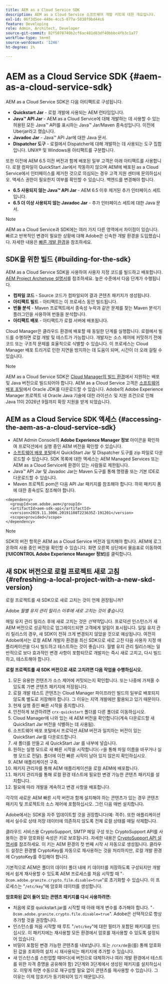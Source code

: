 ```yaml
---
title: AEM as a Cloud Service SDK
description: AEM as a Cloud Service 소프트웨어 개발 키트에 대한 개요입니다.
exl-id: 06f3d5ee-440e-4cc5-877a-5038f9bd44c6
feature: Developing
role: Admin, Architect, Developer
source-git-commit: 82f5078740b2cf6ac481d83df40bbbc4fb3c1a77
workflow-type: tm+mt
source-wordcount: '1246'
ht-degree: 1%

---
```


# AEM as a Cloud Service SDK {#aem-as-a-cloud-service-sdk}

AEM as a Cloud Service SDK은 다음 아티팩트로 구성됩니다.

* **Quickstart Jar** - 로컬 개발에 사용되는 AEM 런타임입니다.
* **Java™ API Jar** - AEM as a Cloud Service에 대해 개발하는 데 사용할 수 있는 허용된 모든 Java™ API를 표시하는 Java™ Jar/Maven 종속성입니다. 이전에 Uberjar라고 했습니다.
* **Javadoc Jar** - Java™ API Jar에 대한 Java 문서.
* **Dispatcher 도구** - 로컬에서 Dispatcher에 대해 개발하는 데 사용되는 도구 집합입니다. UNIX® 및 Windows용 아티팩트를 구분합니다.

또한 이전에 AEM 6.5 이전 버전과 함께 배포된 일부 고객은 아래 아티팩트를 사용합니다. 로컬 컴파일이 QuickStart Jar에서 작동하지 않으며 AEM에 배포된 as a Cloud Service에서 인터페이스를 제거한 것으로 의심되는 경우 고객 지원 센터에 문의하십시오. 액세스 권한이 필요한지 여부를 확인할 수 있습니다. 백엔드를 변경해야 합니다.

* **6.5 사용되지 않는 Java™ API Jar** - AEM 6.5 이후 제거된 추가 인터페이스 세트입니다.
* **6.5 더 이상 사용되지 않는 Javadoc Jar** - 추가 인터페이스 세트에 대한 Java 문서.

>[!NOTE]
> 
> AEM as a Cloud Service과 SDK에는 여러 가지 다른 영역에서 차이점이 있습니다. 빠르고 반복적인 변경이 필요한 상황에 대해 Adobe은 신속한 개발 환경을 도입했습니다. 자세한 내용은 [빠른 개발 환경](/help/implementing/developing/introduction/rapid-development-environments.md)을 참조하세요.

## SDK을 위한 빌드 {#building-for-the-sdk}

AEM as a Cloud Service SDK을 사용하여 사용자 지정 코드를 빌드하고 배포합니다. [AEM Project Archetype 설명서](https://experienceleague.adobe.com/en/docs/experience-manager-core-components/using/developing/archetype/using)를 참조하세요. 높은 수준에서 다음 단계가 수행됩니다.

* **컴파일 코드** - Source 코드가 컴파일되어 결과 콘텐츠 패키지가 생성됩니다.
* **아티팩트 빌드** - 아티팩트는 이 프로세스 동안 빌드됩니다.
* **번들 분석** - Maven 프로젝트에서 종속성 누락과 같은 문제를 찾는 Maven 분석기 플러그인을 사용하여 번들을 분석합니다.
* **아티팩트 배포** - 아티팩트가 로컬 서버에 배포됩니다.

Cloud Manager은 클라우드 환경에 배포할 때 동일한 단계를 실행합니다. 로컬에서 빌드를 수행하면 로컬 개발 및 테스트가 가능합니다. 개발자는 소스 제어에 커밋하기 전에 코드 또는 구조적 문제를 효율적으로 식별할 수 있습니다. 이 프로세스는 Cloud Manager 배포 트리거로 인한 지연을 방지하는 데 도움이 되며, 시간이 더 오래 걸릴 수 있습니다.

>[!NOTE]
>
>AEM as a Cloud Service SDK은 [Cloud Manager의 빌드 환경](/help/implementing/cloud-manager/getting-access-to-aem-in-cloud/build-environment-details.md)에서 지원하는 배포 및 Java 버전으로 빌드되어야 합니다. AEM as a Cloud Service 고객은 [소프트웨어 배포 포털](https://experience.adobe.com/#/downloads/content/software-distribution/en/aemcloud.html)에서 Oracle JDK를 다운로드할 수 있습니다. Adobe의 Adobe Experience Manager 프로젝트 내 Oracle Java 기술에 대한 라이선스 및 지원 조건으로 인해 Java 11이 2026년 9월까지 확장 지원을 받게 되었습니다.

## AEM as a Cloud Service SDK 액세스 {#accessing-the-aem-as-a-cloud-service-sdk}

* AEM Admin Console의 **Adobe Experience Manager 정보** 아이콘을 확인하여 프로덕션에서 실행 중인 AEM 버전을 확인할 수 있습니다.
* [소프트웨어 배포 포털](https://experience.adobe.com/#/downloads/content/software-distribution/en/aemcloud.html)에서 QuickStart Jar 및 Dispatcher 도구를 zip 파일로 다운로드할 수 있습니다. SDK 목록에 대한 액세스는 AEM Managed Services 또는 AEM as a Cloud Service에 환경이 있는 사람들로 제한됩니다.
* Java™ API Jar 및 Javadoc Jar는 Maven 도구를 통해 명령줄 또는 기본 IDE로 다운로드할 수 있습니다.
* Maven 프로젝트 pom은 다음 API Jar 패키지를 참조해야 합니다. 하위 패키지 폼에 대한 종속성도 참조해야 합니다.

```
<dependency>
  <groupId>com.adobe.aem</groupId>
  <artifactId>aem-sdk-api</artifactId>
  <version>2019.11.3006.20191108T223635Z-191201</version>
  <scope>provided</scope>
</dependency>
```

>[!NOTE]
>
>SDK의 버전 항목은 AEM as a Cloud Service 버전과 일치해야 합니다. AEM에 로그온하여 사용 중인 버전을 확인할 수 있습니다. 화면 오른쪽 상단에서 물음표로 이동하여 **[!UICONTROL Adobe Experience Manager 정보]**&#x200B;를 클릭합니다.


## 새 SDK 버전으로 로컬 프로젝트 새로 고침 {#refreshing-a-local-project-with-a-new-skd-version}

로컬 프로젝트를 새 SDK으로 새로 고치는 것이 언제 권장됩니까?

Adobe *월별 유지 관리 릴리스 이후에 새로 고치는 것이 좋습니다*.

매일 유지 관리 릴리스 후에 새로 고치는 것은 *선택적*&#x200B;입니다. 프로덕션 인스턴스가 새 AEM 버전으로 성공적으로 업그레이드되면 고객에게 알림이 표시됩니다. 일일 유지 관리 릴리스의 경우, 새 SDK이 전혀 크게 변경되지 않았을 것으로 예상됩니다. 여전히 Adobe에서는 로컬 AEM 개발자 환경을 최신 SDK으로 새로 고친 다음 사용자 지정 애플리케이션을 다시 빌드하고 테스트하는 것이 좋습니다. 월별 유지 관리 릴리스에는 일반적으로 보다 효과적인 변경 사항이 포함되므로 개발자는 즉시 새로 고치고, 다시 빌드하고, 테스트해야 합니다.

**로컬 프로젝트를 새 SDK 버전으로 새로 고치려면 다음 작업을 수행하십시오.**

1. 모든 유용한 컨텐츠가 소스 제어에 커밋되는지 확인합니다. 또는 나중에 가져올 수 있도록 가변 콘텐츠 패키지에 저장됩니다.
1. 로컬 개발 테스트 콘텐츠는 Cloud Manager 파이프라인 빌드의 일부로 배포되지 않도록 별도로 저장해야 합니다. 그 이유는 지역 개발에만 활용되고 있기 때문이다.
1. 현재 실행 중인 빠른 시작을 중지합니다.
1. 안전하게 보관하려면 `crx-quickstart` 폴더를 다른 폴더로 이동하십시오.
1. Cloud Manager에 나와 있는 새 AEM 버전을 확인합니다(계속 다운로드할 새 QuickStart Jar 버전을 식별하는 데 사용됨).
1. 소프트웨어 배포 포털에서 프로덕션 AEM 버전과 일치하는 버전이 있는 QuickStart Jar를 다운로드합니다.
1. 새 폴더를 만들고 새 QuickStart Jar 를 내부에 넣습니다.
1. 원하는 실행 모드로 새 빠른 시작을 시작합니다(`-r`을 통해 파일 이름을 바꾸거나 실행 모드로 전달).
폴더에 이전 빠른 시작이 남아 있지 않은지 확인하십시오.
1. AEM 애플리케이션 구축.
1. 패키지 관리자를 통해 AEM 애플리케이션을 로컬 AEM에 배포합니다.
1. 패키지 관리자를 통해 로컬 환경 테스트에 필요한 변경 가능한 콘텐츠 패키지를 설치합니다.
1. 필요에 따라 개발을 계속하고 변경 사항을 배포합니다.

각각의 새로운 AEM 빠른 시작 버전과 함께 설치해야 하는 콘텐츠가 있는 경우 콘텐츠 패키지 및 프로젝트의 소스 제어에 포함하십시오. 그런 다음 매번 설치합니다.

Adobe에서는 SDK을 자주 업데이트할 것을 권장합니다(예: 격주). 또한 애플리케이션에서 실수로 상태 저장 데이터에 의존하지 않도록 전체 로컬 상태를 매일 삭제합니다.

클라우드 서비스용 CryptoSupport, SMTP 메일 구성 또는 CryptoSupport API를 사용하는 경우 암호화된 속성은 키로 보호됩니다. 자세한 내용은 [CryptoSupport API 설명서](https://developer.adobe.com/experience-manager/reference-materials/cloud-service/javadoc/com/adobe/granite/crypto/CryptoSupport.html)를 참조하세요. 이 키는 AEM 환경의 첫 번째 시작 시 자동으로 생성됩니다. 클라우드 설정은 환경별 CryptoKey를 자동으로 재사용하는 것을 처리하지만, 로컬 개발 환경에 CryptoKey를 주입해야 합니다.

기본적으로 AEM은 폴더의 데이터 폴더 내에 키 데이터를 저장하도록 구성되지만 개발에서 쉽게 재사용할 수 있도록 AEM 프로세스를 처음 시작할 때 &quot;`-Dcom.adobe.granite.crypto.file.disable=true`&quot;로 초기화할 수 있습니다. 이 프로세스는 &quot;`/etc/key`&quot;에 암호화 데이터를 생성합니다.

**암호화된 값이 들어 있는 콘텐츠 패키지를 다시 사용하려면:**

* 처음에 로컬 quickstart.jar를 시작할 때 아래 매개 변수를 추가해야 합니다. &quot;`-Dcom.adobe.granite.crypto.file.disable=true`&quot;. Adobe은 선택적으로 항상 추가할 것을 권장합니다.
* 인스턴스를 처음 시작할 때 루트 &quot;`/etc/key`&quot;에 대한 필터가 포함된 패키지를 만드십시오. 이 패키지에는 재사용할 모든 환경에서 암호를 재사용할 수 있도록 설정되어 있습니다.
* 비밀이 포함된 변경 가능한 콘텐츠를 내보냅니다. 또는 `/crx/de`을(를) 통해 암호화된 값을 조회하여 설치 시 재사용되는 패키지에 추가할 수 있습니다.
* 새 인스턴스를 스핀업할 때마다(새 버전으로 대체하거나 여러 개발 환경에서 테스트를 위한 자격 증명을 공유해야 함) 2단계와 3단계에서 생성된 패키지를 설치하십시오. 이렇게 하면 수동으로 재구성할 필요 없이 콘텐츠를 재사용할 수 있습니다. 그 이유는 이제 암호키가 동기화되어 있기 때문입니다.

